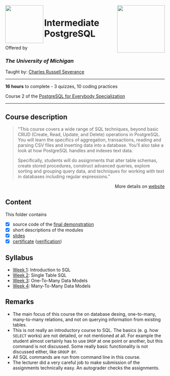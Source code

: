 <a href="https://www.coursera.org/learn/intermediate-postgresql">
  <img src="/img/Intermediate_PostgreSQL_logo.avif" width="150" align="right">
</a>

<img src="https://brand.umich.edu/assets/brand/style-guide/logo-guidelines/U-M_Logo-Hex.png" width="120" height="120" align="left">

# Intermediate PostgreSQL

Offered by 
### *The University of Michigan*

Taught by: [Charles Russell Severance](https://www.coursera.org/instructor/drchuck)

---

**16 hours** to complete - 3 quizzes, 10 coding practices

Course 2 of the [PostgreSQL for Everybody Specialization](../) 

---

## Course description

>"This course covers a wide range of SQL techniques, beyond basic CRUD (Create, Read, Update, and Delete) operations in PostgreSQL. You will learn the specifics of aggregation, transactions, reading and parsing CSV files and inserting data into a database. You’ll also take a look at how PostgreSQL handles and indexes text data.
>
>Specifically, students will do assignments that alter table schemas, create stored procedures, construct advanced queries, explore sorting and grouping query data, and techniques for working with text in databases including regular expressions."

<p align="right">More details on <a href="https://www.coursera.org/learn/database-design-postgresql">website</a></p>

## Content
This folder contains 
- [x] source code of the [final demonstration](./Final%20Demonstration)
- [x] short descriptions of the modules 
- [x] [slides](./Slides) 
- [x] [certificate](./Certificate/Coursera_Certificate_Database_Design_and_Basic_SQL_in_PostgreSQL.pdf) 
([verification](https://coursera.org/verify/CMWDKZR9P2N9))

## Syllabus
- [Week 1](./Week%201): Introduction to SQL
- [Week 2](./Week%202): Single Table SQL
- [Week 3](./Week%203): One-To-Many Data Models
- [Week 4](./Week%204): Many-To-Many Data Models

## Remarks
- The main focus of this course the on database desing, one-to-many, many-to-many relations, and not on querying information from existing tables. 
- This is not really an introductory course to SQL. The basics (e. g. how `SELECT` works) are not detailed, or not mentioned at all. For example the student almost certainly has to use `DROP` at one point or another, but this command is not discussed. Some really basic functionality is not discussed either, like `GROUP BY`. 
- All SQL commands are run from command line in this course. 
- The lecturer did a very careful job to make submission of the assignments technically easy. An autograder checks the assignments. 
